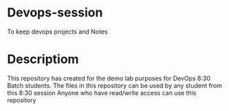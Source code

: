 # Devops-session
To keep devops projects and Notes

# Descriptiom
This repository has created for the demo lab purposes for DevOps 8:30 Batch students.
The files in this repository can be used by any student from this 8:30 session
Anyone who have read/write access can use this repository